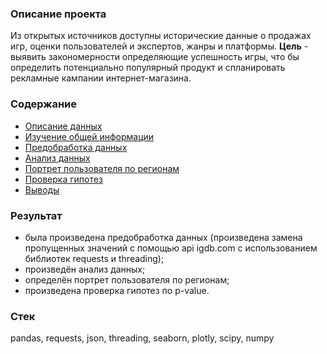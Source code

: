 ### Описание проекта
Из открытых источников доступны исторические данные о продажах игр, оценки пользователей и экспертов, жанры и платформы. **Цель** - выявить закономерности определяющие успешность игры, что бы определить потенциально популярный продукт и спланировать рекламные кампании интернет-магазина.    
### Содержание
- [Описание данных](https://nbviewer.jupyter.org/github/sigarev-andrey/Yandex.Praktikum/blob/3606034622dff1d232fcdb6a853c5a65d9583456/Internet%20shop/internet_shop.ipynb#%D0%9E%D0%BF%D0%B8%D1%81%D0%B0%D0%BD%D0%B8%D0%B5-%D0%B4%D0%B0%D0%BD%D0%BD%D1%8B%D1%85)
- [Изучение общей информации](https://nbviewer.jupyter.org/github/sigarev-andrey/Yandex.Praktikum/blob/3606034622dff1d232fcdb6a853c5a65d9583456/Internet%20shop/internet_shop.ipynb#%D0%98%D0%B7%D1%83%D1%87%D0%B5%D0%BD%D0%B8%D0%B5-%D0%BE%D0%B1%D1%89%D0%B5%D0%B9-%D0%B8%D0%BD%D1%84%D0%BE%D1%80%D0%BC%D0%B0%D1%86%D0%B8%D0%B8)
- [Предобработка данных](https://nbviewer.jupyter.org/github/sigarev-andrey/Yandex.Praktikum/blob/3606034622dff1d232fcdb6a853c5a65d9583456/Internet%20shop/internet_shop.ipynb#%D0%9F%D1%80%D0%B5%D0%B4%D0%BE%D0%B1%D1%80%D0%B0%D0%B1%D0%BE%D1%82%D0%BA%D0%B0-%D0%B4%D0%B0%D0%BD%D0%BD%D1%8B%D1%85)
- [Анализ данных](https://nbviewer.jupyter.org/github/sigarev-andrey/Yandex.Praktikum/blob/3606034622dff1d232fcdb6a853c5a65d9583456/Internet%20shop/internet_shop.ipynb#%D0%90%D0%BD%D0%B0%D0%BB%D0%B8%D0%B7-%D0%B4%D0%B0%D0%BD%D0%BD%D1%8B%D1%85)
- [Портрет пользователя по регионам](https://nbviewer.jupyter.org/github/sigarev-andrey/Yandex.Praktikum/blob/3606034622dff1d232fcdb6a853c5a65d9583456/Internet%20shop/internet_shop.ipynb#%D0%9F%D0%BE%D1%80%D1%82%D1%80%D0%B5%D1%82-%D0%BF%D0%BE%D0%BB%D1%8C%D0%B7%D0%BE%D0%B2%D0%B0%D1%82%D0%B5%D0%BB%D1%8F-%D0%BF%D0%BE-%D1%80%D0%B5%D0%B3%D0%B8%D0%BE%D0%BD%D0%B0%D0%BC)
- [Проверка гипотез](https://nbviewer.jupyter.org/github/sigarev-andrey/Yandex.Praktikum/blob/3606034622dff1d232fcdb6a853c5a65d9583456/Internet%20shop/internet_shop.ipynb#%D0%9F%D1%80%D0%BE%D0%B2%D0%B5%D1%80%D0%BA%D0%B0-%D0%B3%D0%B8%D0%BF%D0%BE%D1%82%D0%B5%D0%B7)
- [Выводы](https://nbviewer.jupyter.org/github/sigarev-andrey/Yandex.Praktikum/blob/3606034622dff1d232fcdb6a853c5a65d9583456/Internet%20shop/internet_shop.ipynb#%D0%92%D1%8B%D0%B2%D0%BE%D0%B4%D1%8B)
### Результат
- была произведена предобработка данных (произведена замена пропущенных значений с помощью api igdb.com с использованием библиотек requests и threading);
- произведён анализ данных;
- определён портрет пользователя по регионам;
- произведена проверка гипотез по p-value.
### Стек
pandas, requests, json, threading, seaborn, plotly, scipy, numpy
